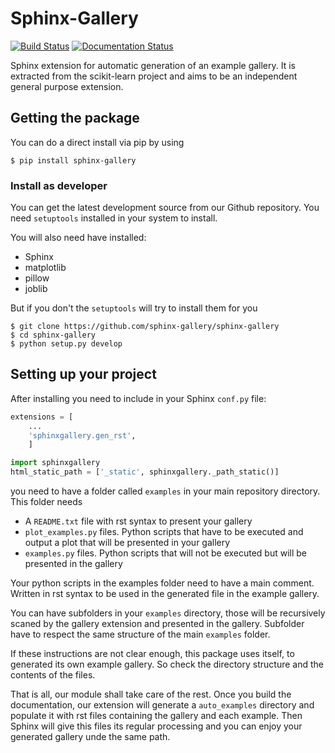 Sphinx-Gallery
==============
[![Build Status](https://travis-ci.org/sphinx-gallery/sphinx-gallery.svg?branch=master)](https://travis-ci.org/sphinx-gallery/sphinx-gallery)
[![Documentation Status](https://readthedocs.org/projects/sphinx-gallery/badge/?version=latest)](https://readthedocs.org/projects/sphinx-gallery/?badge=latest)

Sphinx extension for automatic generation of an example gallery.
It is extracted from the scikit-learn project and aims to be an
independent general purpose extension.

Getting the package
-------------------

You can do a direct install via pip by using

```
$ pip install sphinx-gallery
```

### Install as developer


You can get the latest development source from our Github repository.
You need `setuptools` installed in your system to install.

You will also need have installed:
* Sphinx
* matplotlib
* pillow
* joblib

But if you don't the `setuptools` will try to install them for you


```
$ git clone https://github.com/sphinx-gallery/sphinx-gallery
$ cd sphinx-gallery
$ python setup.py develop
```

Setting up your project
-----------------------

After installing you need to include in your Sphinx `conf.py` file:


```python
extensions = [
    ...
    'sphinxgallery.gen_rst',
    ]

import sphinxgallery
html_static_path = ['_static', sphinxgallery._path_static()]

```
you need to have a folder called `examples` in your main repository directory.
This folder needs

* A `README.txt` file with rst syntax to present your gallery
* `plot_examples.py` files. Python scripts that have to be executed
  and output a plot that will be presented in your gallery
* `examples.py` files. Python scripts that will not be executed but will be presented
  in the gallery

Your python scripts in the examples folder need to have a main comment. Written
in rst syntax to be used in the generated file in the example gallery.

You can have subfolders in your `examples` directory, those will be recursively
scaned by the gallery extension and presented in the gallery. Subfolder have to
respect the same structure of the main `examples` folder.

If these instructions are not clear enough, this package uses itself, to generated
its own example gallery. So check the directory structure and the contents of the
files.

That is all, our module shall take care of the rest.
Once you build the documentation, our extension will generate a `auto_examples`
directory and populate it with rst files containing the gallery and each example.
Then Sphinx will give this files its regular processing and you can enjoy your
generated gallery unde the same path.

